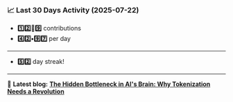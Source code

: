<!--START_STATS-->
### 📈 Last 30 Days Activity (2025-07-22)  
- **1️⃣2️⃣🎱9️⃣** contributions  
- **4️⃣2️⃣•9️⃣7️⃣** per day
---
- **5️⃣2️⃣** day streak!
---
📝 **Latest blog:** [**The Hidden Bottleneck in AI's Brain: Why Tokenization Needs a Revolution**](https://andriak.com/blog/tokenization-revolution)
<!--END_STATS-->
